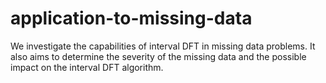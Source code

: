 # application-to-missing-data
We investigate the capabilities of interval DFT in missing data problems. It also aims to determine the severity of the missing data and the possible impact on the interval DFT algorithm.

